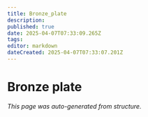 ```yaml
---
title: Bronze_plate
description: 
published: true
date: 2025-04-07T07:33:09.265Z
tags: 
editor: markdown
dateCreated: 2025-04-07T07:33:07.201Z
---
```


# Bronze plate

*This page was auto-generated from structure.*